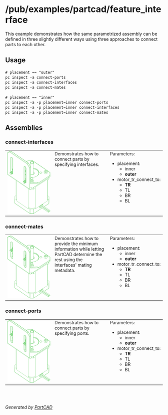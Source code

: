 # /pub/examples/partcad/feature_interface

This example demonstrates how the same parametrized assembly
can be defined in three slightly different ways
using three approaches to connect parts to each other.

## Usage
```shell
# placement == "outer"
pc inspect -a connect-ports
pc inspect -a connect-interfaces
pc inspect -a connect-mates

# placement == "inner"
pc inspect -a -p placement=inner connect-ports
pc inspect -a -p placement=inner connect-interfaces
pc inspect -a -p placement=inner connect-mates
```


## Assemblies

### connect-interfaces
<table><tr>
<td valign=top><a href="connect-interfaces.assy"><img src="././connect-interfaces.svg" style="width: auto; height: auto; max-width: 200px; max-height: 200px;"></a></td>
<td valign=top>Demonstrates how to connect parts by specifying interfaces.</td>
<td valign=top>Parameters:<br/><ul>
<li>placement: <ul>
<li>inner</li><li><b>outer</b></li>
</ul>
</li>
<li>motor_tr_connect_to: <ul>
<li><b>TR</b></li>
<li>TL</li><li>BR</li><li>BL</li></ul>
</li>
</ul>
</td>
</tr></table>

### connect-mates
<table><tr>
<td valign=top><a href="connect-mates.assy"><img src="././connect-mates.svg" style="width: auto; height: auto; max-width: 200px; max-height: 200px;"></a></td>
<td valign=top>Demonstrates how to provide the minimum information while letting PartCAD
determine the rest using the interfaces' mating metadata.
</td>
<td valign=top>Parameters:<br/><ul>
<li>placement: <ul>
<li>inner</li><li><b>outer</b></li>
</ul>
</li>
<li>motor_tr_connect_to: <ul>
<li><b>TR</b></li>
<li>TL</li><li>BR</li><li>BL</li></ul>
</li>
</ul>
</td>
</tr></table>

### connect-ports
<table><tr>
<td valign=top><a href="connect-ports.assy"><img src="././connect-ports.svg" style="width: auto; height: auto; max-width: 200px; max-height: 200px;"></a></td>
<td valign=top>Demonstrates how to connect parts by specifying ports.</td>
<td valign=top>Parameters:<br/><ul>
<li>placement: <ul>
<li>inner</li><li><b>outer</b></li>
</ul>
</li>
<li>motor_tr_connect_to: <ul>
<li><b>TR</b></li>
<li>TL</li><li>BR</li><li>BL</li></ul>
</li>
</ul>
</td>
</tr></table>

<br/><br/>

*Generated by [PartCAD](https://partcad.org/)*
